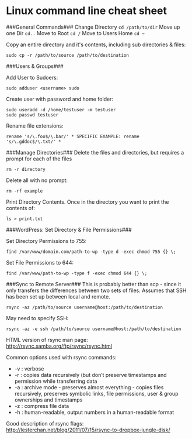 Linux command line cheat sheet
==============================

###General Commands###
Change Directory `cd /path/to/dir` Move up one Dir	`cd..` Move to Root `cd /`	Move to Users Home `cd ~`

Copy an entire directory and it's contents, including sub directories & files:

```
sudo cp -r /path/to/source /path/to/destination
```

###Users & Groups###

Add User to Sudoers:

```
sudo adduser <username> sudo
```

Create user with password and home folder:

```
sudo useradd -d /home/testuser -m testuser
sudo passwd testuser
```

Rename file extensions:

```
rename 's/\.foo$/\.bar/' * SPECIFIC EXAMPLE: rename 's/\.gddoc$/\.txt/' *
```
###Manage Directories###
Delete the files and directories, but requires a prompt for each of the files

```
rm -r directory
```

Delete all with no prompt:

```
rm -rf example
```

Print Directory Contents. Once in the directory you want to print the contents of:

```
ls > print.txt
```

###WordPress: Set Directory & File Permissions###

Set Directory Permissions to 755:

```
find /var/www/domain.com/path-to-wp -type d -exec chmod 755 {} \;
```

Set File Permissions to 644:

```
find /var/www/path-to-wp -type f -exec chmod 644 {} \;
```

###Sync to Remote Server###
This is probably better than scp - since it only transfers the differences between two sets of files. Assumes that SSH has been set up between local and remote.

```
rsync -az /path/to/source username@host:/path/to/destination
```
May need to specify SSH:

```
rsync -az -e ssh /path/to/source username@host:/path/to/destination
```
HTML version of rsync man page: http://rsync.samba.org/ftp/rsync/rsync.html

Common options used with rsync commands:
* -v : verbose
* -r : copies data recursively (but don’t preserve timestamps and permission while transferring data
* -a : archive mode - preserves almost everything - copies files recursively, preserves symbolic links, file permissions, user & group ownerships and timestamps
* -z : compress file data
* -h : human-readable, output numbers in a human-readable format

Good description of rsync flags: http://lesterchan.net/blog/2011/07/15/rsync-to-dropbox-jungle-disk/

